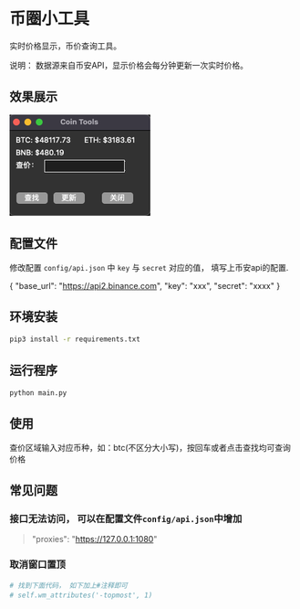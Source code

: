 # 币圈小工具


实时价格显示，币价查询工具。

说明：
数据源来自币安API，显示价格会每分钟更新一次实时价格。

## 效果展示

![img.png](./assets/img.png)

## 配置文件

修改配置 `config/api.json` 中 `key` 与 `secret` 对应的值， 填写上币安api的配置.

{
"base_url": "https://api2.binance.com",
"key": "xxx",
"secret": "xxxx"
}

## 环境安装

```bash
pip3 install -r requirements.txt
```

## 运行程序

```bash
python main.py
```

## 使用

查价区域输入对应币种，如：btc(不区分大小写)，按回车或者点击查找均可查询价格


## 常见问题

### 接口无法访问， 可以在配置文件`config/api.json`中增加

> "proxies": "https://127.0.0.1:1080"

### 取消窗口置顶

```python
# 找到下面代码， 如下加上#注释即可
# self.wm_attributes('-topmost', 1)
```



